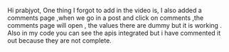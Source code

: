 Hi prabjyot,
One thing I forgot to add in the video is, I also added a comments page ,when we go in a post and click on comments ,the comments page will open , the values there are dummy but it is working . Also in my code you can see the apis integrated but i have commented it out because they are not complete. 


